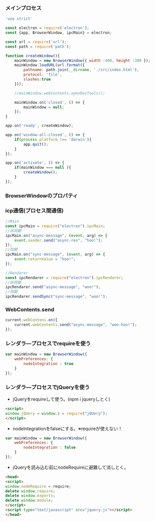 ### メインプロセス
```main.js
'use strict'

const electron = require('electron');
const {app, BrowserWindow, ipcMain} = electron;

const url = require('url');
const path = require('path');

function createWindow(){
    mainWindow = new BrowserWindow({ width :400, height :300 });
    mainWindow.loadURL(url.format({
        pathname: path.join(__dirname, './src/index.html'),
        protocol: 'file',
        slashes:true
    }));

    //mainWindow.webContents.openDevTools();

    mainWindow.on('closed', () => {
        mainWindow = null;
    });
}

app.on('ready', createWindow);

app.on('window-all-closed', () => {
    if(process.platform !== 'darwin'){
        app.quit();
    }
});

app.on('activate', () => {
    if(mainWindow === null ){
        createWindow();
    }
});
```

### BrowserWindowのプロパティ


### icp通信(プロセス間通信)
```javascript
//Main
const ipcMain = require("electron").ipcMain;
//非同期
ipcMain.on("async-message", (event, arg) => {
    event.sender.send("async-res", "hoo!");
});
//同期
ipcMain.on("sync-message", (event, arg) => {
    event.returnValue = "hoo!";
});
```

```javascript
//Rendarer
const ipcRendarer = require("electron").ipcRendarer;
//非同期
ipcRendarer.send("async-message", "woo!");
//同期
ipcRendarer.sendSync("sync-message", "woo!");
```

### WebContents.send
```javascript
current.webContens.on({
    current.webContents.send("async-message", "woo-hoo!");
});
```

### レンダラ―プロセスでrequireを使う
```javascript
var mainWindow = new BrowserWindow({
    webPreferences: {
        nodeIntegration : true
    }
});
```

### レンダラ―プロセスでjQueryを使う
- jQueryをrequireして使う。(npm i jqueryしとく)
```HTML
<script>
window.jQUery = window.$ = require("jQUery");
</script>
```

- nodeIntegrationをfalseにする。※requireが使えない！
```javascript
var mainWindow = new BrowserWindow({
    webPreferences: {
        nodeIntegration : false
    }
});
```

- jQueryを読み込む前にnodeRequireに避難して消しとく。
```HTML
<head>
<script>
window.nodeRequire = require;
delete window.require;
delete window.exports;
delete window.module;
</script>
<script type="text/javascript" src="jquery.js"></script>
</head>
```
